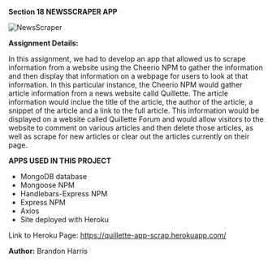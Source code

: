 **Section 18  NEWSSCRAPER APP**

![NewsScraper](https://everipedia-storage.s3-accelerate.amazonaws.com/ProfilePics/quillette__27558.png?nocache=54c10af9-f)


**Assignment Details:**

In this assignment, we had to develop an app that allowed us to scrape information from a website using the Cheerio NPM to gather the information and then display that information on a webpage for users to look at that information.  In this particular instance, the Cheerio NPM would gather article information from a news website calld Quillette.  The article information would inclue the title of the article, the author of the article, a snippet of the article and a link to the full article.  This information would be displayed on a website called Quillette Forum and would allow visitors to the website to comment on various articles and then delete those articles, as well as scrape for new articles or clear out the articles currently on their page.  

**APPS USED IN THIS PROJECT**

* MongoDB database
* Mongoose NPM
* Handlebars-Express NPM
* Express NPM
* Axios
* Site deployed with Heroku


Link to Heroku Page: https://quillette-app-scrap.herokuapp.com/



**Author:** Brandon Harris 